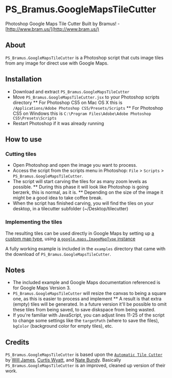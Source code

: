 # PS_Bramus.GoogleMapsTileCutter

Photoshop Google Maps Tile Cutter
Built by Bramus! - [http://www.bram.us/](http://www.bram.us/)

## About

`PS_Bramus.GoogleMapsTileCutter` is a Photoshop script that cuts image tiles from any image for direct use with Google Maps.


## Installation

* Download and extract `PS_Bramus.GoogleMapsTileCutter`
* Move `PS_Bramus.GoogleMapsTileCutter.jsx` to your Photoshop scripts directory
** For Photoshop CS5 on Mac OS X this is `/Applications/Adobe Photoshop CS5/Presets/Scripts`
** For Photoshop CS5 on Windows this is `C:\Program Files\Adobe\Adobe Photoshop CS5\Presets\Scripts`
* Restart Photoshop if it was already running


## How to use

### Cutting tiles

* Open Photoshop and open the image you want to process.
* Access the script from the scripts menu in Photoshop: `File` > `Scripts` > `PS_Bramus.GoogleMapsTileCutter`.
* The script will start carving the tiles for as many zoom levels as possible.
** During this phase it will look like Photoshop is going berzerk, this is normal, as it is.
** Depending on the size of the image it might be a good idea to take coffee break.
* When the script has finished carving, you will find the tiles on your desktop, in a tilecutter subfolder (~/Desktop/tilecutter)

### Implementing the tiles

The resulting tiles can be used directly in Google Maps by setting up [a custom map type](https://developers.google.com/maps/documentation/javascript/maptypes#CustomMapTypes), using [a `google.maps.ImageMapType` instance](https://developers.google.com/maps/documentation/javascript/maptypes#ImageMapTypes)

A fully working example is included in the `examples` directory that came with the download of `PS_Bramus.GoogleMapsTileCutter`.


## Notes

* The included example and Google Maps documentation referenced is for Google Maps Version 3.
* `PS_Bramus.GoogleMapsTileCutter` will resize the canvas to being a square one, as this is easier to process and implement
** A result is that extra (empty) tiles will be generated. In a future version it'll be possible to omit these tiles from being saved, to save diskspace from being wasted.
* If you're familiar with JavaScript, you can adjust lines 11-25 of the script to change some settings like the `targetPath` (where to save the files), `bgColor` (background color for empty tiles), etc.

## Credits

`PS_Bramus.GoogleMapsTileCutter` is based upon the [`Automatic Tile Cutter`](http://mapki.com/mediawiki/index.php?title=Automatic_Tile_Cutter#Updated_Script) by [Will James](http://onNYTurf.com), [Curtis Wyatt](http://gocalipso.com/), and [Nate Bundy](http://www.lemonrage.com/). Basically `PS_Bramus.GoogleMapsTileCutter` is an improved, cleaned up version of their work.